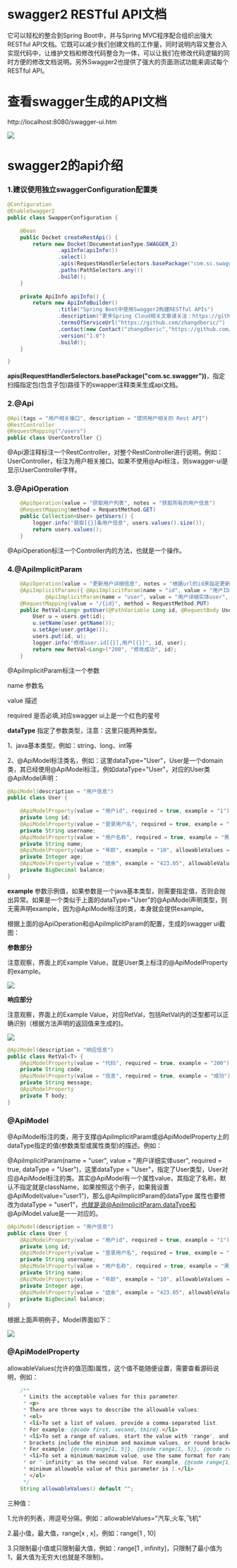 # swagger2 RESTful API文档

它可以轻松的整合到Spring Boot中，并与Spring MVC程序配合组织出强大RESTful API文档。它既可以减少我们创建文档的工作量，同时说明内容又整合入实现代码中，让维护文档和修改代码整合为一体，可以让我们在修改代码逻辑的同时方便的修改文档说明。另外Swagger2也提供了强大的页面测试功能来调试每个RESTful API。



# 查看swagger生成的API文档

 http://localhost:8080/swagger-ui.htm 

![](https://github.com/zhangdberic/springcloud/blob/master/sc-swagger-test/doc/swagger2_ui_index.jpg)

# swagger2的api介绍

### 1.建议使用独立swaggerConfiguration配置类

```java
@Configuration
@EnableSwagger2
public class SwapperConfiguration {
	
    @Bean
    public Docket createRestApi() {
        return new Docket(DocumentationType.SWAGGER_2)
                .apiInfo(apiInfo())
                .select()
                .apis(RequestHandlerSelectors.basePackage("com.sc.swagger"))
                .paths(PathSelectors.any())
                .build();
    }
	
	private ApiInfo apiInfo() {
        return new ApiInfoBuilder()
                .title("Spring Boot中使用Swagger2构建RESTful APIs")
                .description("更多Spring Cloud相关文章请关注：https://github.com/zhangdberic/springcloud/")
                .termsOfServiceUrl("https://github.com/zhangdberic/")
                .contact(new Contact("zhangdberic","https://github.com/zhangdberic","909933699@qq.com"))
                .version("1.0")
                .build();
    }

}
```

**apis(RequestHandlerSelectors.basePackage("com.sc.swagger"))**，指定扫描指定包(包含子包)路径下的swapper注释类来生成api文档。

### 2.@Api

```java
@Api(tags = "用户相关接口", description = "提供用户相关的 Rest API")
@RestController
@RequestMapping("/users")
public class UserController {}
```

@Api源注释标注一个RestController，对整个RestController进行说明，例如：UserController，标注为用户相关接口。如果不使用@Api标注，则swagger-ui是显示UserController字样。

### 3.@ApiOperation

```java
	@ApiOperation(value = "获取用户列表", notes = "获取所有的用户信息")
	@RequestMapping(method = RequestMethod.GET)
	public Collection<User> getUsers() {
		logger.info("获取[{}]条用户信息", users.values().size());
		return users.values();
	}
```

@ApiOperation标注一个Controller内的方法，也就是一个操作。

### 4.@ApiImplicitParam

```java
	@ApiOperation(value = "更新用户详细信息", notes = "根据url的id来指定更新对象，并根据传过来的user信息来更新用户详细信息")
	@ApiImplicitParams({ @ApiImplicitParam(name = "id", value = "用户ID", required = true, dataType = "Long", example = "1"),
			@ApiImplicitParam(name = "user", value = "用户详细实体user", required = true, dataType = "User") })
	@RequestMapping(value = "/{id}", method = RequestMethod.PUT)
	public RetVal<Long> putUser(@PathVariable Long id, @RequestBody User user) {
		User u = users.get(id);
		u.setName(user.getName());
		u.setAge(user.getAge());
		users.put(id, u);
		logger.info("修改user.id[{}],用户[{}]", id, user);
		return new RetVal<Long>("200", "修改成功", id);
	}
```

@ApiImplicitParam标注一个参数

name 参数名

value 描述

required 是否必填,对应swagger ui上是一个红色的星号

**dataType** 指定了参数类型，注意：这里只能两种类型。

1、java基本类型，例如：string、long、int等

2、@ApiModel标注类名，例如：这里dataType="User"，User是一个domain类，其已经使用@ApiModel标注，例如dataType="User"，对应的User类@ApiModel声明：

```java
@ApiModel(description = "用户信息")
public class User {
    
	@ApiModelProperty(value = "用户id", required = true, example = "1")
	private Long id;
	@ApiModelProperty(value = "登录用户名", required = true, example = "heige")
	private String username;
	@ApiModelProperty(value = "用户名称", required = true, example = "黑哥")
	private String name;
	@ApiModelProperty(value = "年龄", example = "10", allowableValues = "range[1, 150]")
	private Integer age;
	@ApiModelProperty(value = "结余", example = "423.05", allowableValues = "range[0.00, 99999999.99]")
	private BigDecimal balance;
}
```

**example** 参数示例值，如果参数是一个java基本类型，则需要指定值，否则会抛出异常。如果是一个类似于上面的dataType="User"的@ApiModel声明类型，则无需声明example，因为@ApiModel标注的类，本身就会提供example。

根据上面的@ApiOperation和@ApiImplicitParam的配置，生成的swagger ui截图：

**参数部分**

注意观察，界面上的Example Value，就是User类上标注的@ApiModelProperty的example。

![](https://github.com/zhangdberic/springcloud/blob/master/sc-swagger-test/doc/swagger_ui_apilmplicitparam.jpg)

**响应部分**

注意观察，界面上的Example Value，对应RetVal<Long>，包括RetVal内的泛型都可以正确识别（根据方法声明的返回值来生成的)。

![](https://github.com/zhangdberic/springcloud/blob/master/sc-swagger-test/doc/swagger2_ui_retval.jpg)

```java
@ApiModel(description = "响应信息")
public class RetVal<T> {
	@ApiModelProperty(value = "代码", required = true, example = "200")
	private String code;
	@ApiModelProperty(value = "信息", required = true, example = "成功")
	private String message;
	@ApiModelProperty
	private T body;
}
```

### @ApiModel

@ApiModel标注的类，用于支撑@ApiImplicitParam或@ApiModelProperty上的dataType指定的值(参数类型或属性类型)的描述。例如：

@ApiImplicitParam(name = "user", value = "用户详细实体user", required = true, dataType = "User")，这里dataType = "User"，指定了User类型，User对应@ApiModel标注的类。其实@ApiModel有一个属性value，其指定了名称，默认不指定就是className，如果按照这个例子，如果我设置@ApiModel(value="user1")，那么@ApiImplicitParam的dataType 属性也要修改为dataType = "user1"，也就是说@ApiImplicitParam.dataType和@ApiModel.value是一一对应的。

```java
@ApiModel(description = "用户信息")
public class User {
	@ApiModelProperty(value = "用户id", required = true, example = "1")
	private Long id;
	@ApiModelProperty(value = "登录用户名", required = true, example = "heige")
	private String username;
	@ApiModelProperty(value = "用户名称", required = true, example = "黑哥")
	private String name;
	@ApiModelProperty(value = "年龄", example = "10", allowableValues = "range[1, 150]")
	private Integer age;
	@ApiModelProperty(value = "结余", example = "423.05", allowableValues = "range[0.00, 99999999.99]")
	private BigDecimal balance;    
}
```

根据上面声明例子，Model界面如下：

![](https://github.com/zhangdberic/springcloud/blob/master/sc-swagger-test/doc/swagger2_ui_model.jpg)

### @ApiModelProperty

allowableValues(允许的值范围)属性，这个值不能随便设置，需要查看源码说明，例如：

```java
    /**
     * Limits the acceptable values for this parameter.
     * <p>
     * There are three ways to describe the allowable values:
     * <ol>
     * <li>To set a list of values, provide a comma-separated list.
     * For example: {@code first, second, third}.</li>
     * <li>To set a range of values, start the value with "range", and surrounding by square
     * brackets include the minimum and maximum values, or round brackets for exclusive minimum and maximum values.
     * For example: {@code range[1, 5]}, {@code range(1, 5)}, {@code range[1, 5)}.</li>
     * <li>To set a minimum/maximum value, use the same format for range but use "infinity"
     * or "-infinity" as the second value. For example, {@code range[1, infinity]} means the
     * minimum allowable value of this parameter is 1.</li>
     * </ol>
     */
    String allowableValues() default "";
```

三种值：

1.允许的列表，用逗号分隔，例如：allowableValues="汽车,火车,飞机"

2.最小值，最大值，range[x , x]，例如：range[1 , 10]

3.只限制最小值或只限制最大值，例如：range[1 , infinity]，只限制了最小值为1，最大值为无穷大(也就是不限制)。







